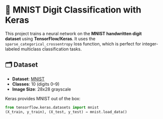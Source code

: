 # 🧠 MNIST Digit Classification with Keras

This project trains a neural network on the **MNIST handwritten digit dataset** using **TensorFlow/Keras**. It uses the `sparse_categorical_crossentropy` loss function, which is perfect for integer-labeled multiclass classification tasks.

## 🗂️ Dataset

- **Dataset**: [MNIST](http://yann.lecun.com/exdb/mnist/)
- **Classes**: 10 (digits 0–9)
- **Image Size**: 28x28 grayscale

Keras provides MNIST out of the box:

```python
from tensorflow.keras.datasets import mnist
(X_train, y_train), (X_test, y_test) = mnist.load_data()
